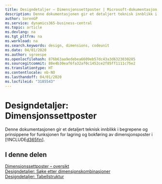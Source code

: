 ```yaml
---
title: Designdetaljer – Dimensjonssettposter | Microsoft-dokumentasjon
description: Denne dokumentasjonen gir et detaljert teknisk innblikk i begrepene og prinsippene som brukes til å utforme funksjonen for lagring og bokføring av dimensjonsposter på nytt.
author: SorenGP
ms.service: dynamics365-business-central
ms.topic: article
ms.devlang: na
ms.tgt_pltfrm: na
ms.workload: na
ms.search.keywords: design, dimensions, codeunit
ms.date: 04/01/2020
ms.author: sgroespe
ms.openlocfilehash: 876b63aa9edebea6609eb57dc43a3d6323030285
ms.sourcegitcommit: 88e4b30eaf6fa32af0c1452ce2f85ff1111c75e2
ms.translationtype: HT
ms.contentlocale: nb-NO
ms.lasthandoff: 04/01/2020
ms.locfileid: "3185543"
---
```

# <a name="design-details-dimension-set-entries"></a>Designdetaljer: Dimensjonssettposter
Denne dokumentasjonen gir et detaljert teknisk innblikk i begrepene og prinsippene for funksjonen for lagring og bokføring av dimensjonsposter i [!INCLUDE[d365fin](includes/d365fin_md.md)].

## <a name="in-this-section"></a>I denne delen  
[Dimensjonssettposter – oversikt](design-details-dimension-set-entries-overview.md)  
[Designdetaljer: Søke etter dimensjonskombinasjoner](design-details-searching-for-dimension-combinations.md)  
[Designdetaljer: Tabellstruktur](design-details-table-structure.md)  
